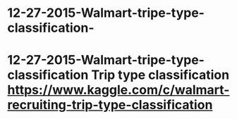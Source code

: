 # 12-27-2015-Walmart-tripe-type-classification-
# 12-27-2015-Walmart-tripe-type-classification Trip type classification https://www.kaggle.com/c/walmart-recruiting-trip-type-classification 
